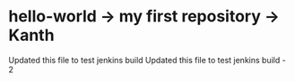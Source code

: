 # hello-world -> my first repository -> Kanth
Updated this file to test jenkins build
Updated this file to test jenkins build - 2